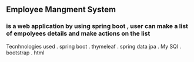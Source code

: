 ## Employee Mangment System
### is a web application by using spring boot , user can make a list of empolyees details and make actions on the list
Tecnhnologies used
   . spring boot
   . thymeleaf
   . spring data jpa
   . My SQl
   . bootstrap
   . html
  
